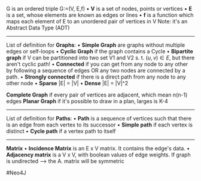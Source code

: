 G is an ordered triple G:=(V, E,f)
	• **V** is a set of nodes, points or vertices
	• **E** is a set, whose elements are known as edges or lines
	• **f** is a function which maps each element of E to an unordered pair of vertices in V
Note: it's an Abstract Data Type (ADT)

---
List of definition for **Graphs**:
	• **Simple Graph** are graphs without multiple edges or self-loops 
	• **Cyclic Graph** if the graph contains a Cycle
	• **Bipartite graph** if V can be partitioned into two set V1 and V2 s. t. $(u,v) \in E$, but there aren't cyclic path!
	• **Connected** if  you can get from any node to any other by following a sequence of edges OR any two nodes are connected by a path.
		• **Strongly connected** if there is a direct path from any node to any other node 
	• **Sparse** |E| = |V| 
	• **Dense**  |E| = |V|^2

**Complete Graph** if every pair of vertices are adjacent, which mean n(n-1) edges
**Planar Graph** if it's possible to draw in a plan, larges is K-4

---
List of definition for **Paths**:
	• **Path** is a sequence of vertices such that there is an edge from
	each vertex to its successor
		• **Simple path** if each vertex is distinct
		• **Cycle path** if a vertex path to itself

---
**Matrix**
	• **Incidence Matrix** is an E x V matrix. It contains the edge's data.
	• **Adjacency matrix** is a V x V, with boolean values of edge weights.
		If graph is undirected --> the A. matrix will be symmetric 

#Neo4J